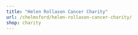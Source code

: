 ```yaml
---
title: "Helen Rollason Cancer Charity"
url: /chelmsford/helen-rollason-cancer-charity/
shop: charity
---
```

